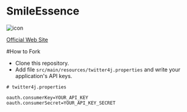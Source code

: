 SmileEssence
============

![icon](https://raw.githubusercontent.com/laco0416/SmileEssence/master/res/drawable-hdpi/icon_application.png)

[Official Web Site](http://smileessence.lacolaco.net)

#How to Fork

+ Clone this repository.
+ Add file `src/main/resources/twitter4j.properties` and write your application's API keys.

```
# twitter4j.properties

oauth.consumerKey=YOUR_API_KEY
oauth.consumerSecret=YOUR_API_KEY_SECRET
```
